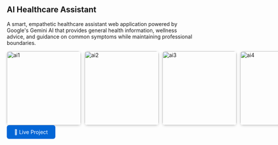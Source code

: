<h2>AI Healthcare Assistant</h2>
<p>
  A smart, empathetic healthcare assistant web application powered by Google's Gemini AI that provides general health information, wellness advice, and guidance on common symptoms while maintaining professional boundaries.
</p>

<div style="display: flex; gap: 10px;">
  <img src="https://github.com/user-attachments/assets/79743d3f-fc75-48ae-b68c-4ae5757f2caf" alt="ai1" width="200" style="border-radius: 8px; box-shadow: 0 2px 6px rgba(0,0,0,0.15);"/>
  <img src="https://github.com/user-attachments/assets/d481022e-4efa-42bc-a5e3-5054e4f97b8b" alt="ai2" width="200" style="border-radius: 8px; box-shadow: 0 2px 6px rgba(0,0,0,0.15);"/>
  <img src="https://github.com/user-attachments/assets/b6a2822d-8364-4b6b-9572-9f6da3e50b34" alt="ai3" width="200" style="border-radius: 8px; box-shadow: 0 2px 6px rgba(0,0,0,0.15);"/>
  <img src="https://github.com/user-attachments/assets/05e0646b-8bdd-42c6-a408-c91e712699a4" alt="ai4" width="200" style="border-radius: 8px; box-shadow: 0 2px 6px rgba(0,0,0,0.15);"/>
</div>
<a href="https://healthcare-assistant-three.vercel.app" target="_blank" style="display: inline-block; padding: 10px 20px; background-color: #0366d6; color: white; border-radius: 6px; text-decoration: none;">🔗 Live Project</a>

